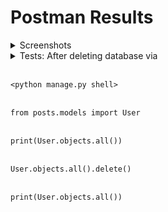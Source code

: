 
# Postman Results
<details><summary> Screenshots </summary>
<br>
  Users
  
![image](https://github.com/user-attachments/assets/5845228e-b8d8-4185-bb66-5d716d596cc8)

<br>
When trying no username and email fields.
  
![image](https://github.com/user-attachments/assets/cfd878a5-6278-45c1-8bf3-a34e87a26388)

![image](https://github.com/user-attachments/assets/ca1ad09b-4062-438b-83f9-70ef0eba54da)

![image](https://github.com/user-attachments/assets/9717abe2-a466-4d5a-8399-248d578ad814)

<br>
When username and email fields are present.

![image](https://github.com/user-attachments/assets/a5b42046-2ede-410d-ab1d-57f9d4266505)


<br> Posts

![image](https://github.com/user-attachments/assets/3b58cbc6-49af-403f-89aa-aae8fcadeae3)

<br> 

![image](https://github.com/user-attachments/assets/1c97e9fa-845c-48c1-8767-092b2b6f1171)

<br> 

![image](https://github.com/user-attachments/assets/f8b8967c-4c0f-4568-b315-6eaabd0d2a72)

<br> 
Response when the server is not run.
<br> 

![image](https://github.com/user-attachments/assets/954d2a2f-4067-4fd9-aa7d-4cb083f6b8ff)




</details>

<details><summary>
  Tests: After deleting database via 
  
  <br> ```<python manage.py shell>```
    
  <br>  ```from posts.models import User```
    
  <br>  ```print(User.objects.all())```
    
  <br> ```User.objects.all().delete()```
    
  <br>  ```print(User.objects.all())```
  
</summary>

![image](https://github.com/user-attachments/assets/51541ac1-3513-43a6-98ac-629dd3fcf1c8)

![image](https://github.com/user-attachments/assets/def2c763-eccb-4132-aa7a-78669915fd54)

![image](https://github.com/user-attachments/assets/99ca31e3-399c-4835-b7a8-5a31d193b9f3)

![image](https://github.com/user-attachments/assets/c8d917c6-e509-40cb-884a-92216cb5c574)







<details><summary> Solution </summary>
Just added a slash!
  
  ![image](https://github.com/user-attachments/assets/8609ba40-fa88-4c3e-9433-737cda6a7057)
  
![image](https://github.com/user-attachments/assets/4fc39ad8-fb24-4727-ad77-db6a37d60d14)

</details>
</details>
